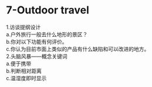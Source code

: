 # 7-Outdoor travel
1.访谈提纲设计  
  a.户外旅行一般去什么地形的景区？  
  b.你对以下功能有何评价。  
  c.你认为目前市面上类似的产品有什么缺陷和可以改进的地方。  
2.头脑风暴——概念关键词  
  a.便于携带  
  b.判断相对距离  
  c.温湿度即时显示  
